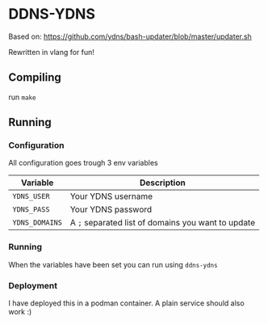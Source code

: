 # DDNS-YDNS

Based on: https://github.com/ydns/bash-updater/blob/master/updater.sh

Rewritten in vlang for fun!

## Compiling

run `make`

## Running

### Configuration

All configuration goes trough 3 env variables

| Variable       | Description                                        |
| -------------- | -------------------------------------------------- |
| `YDNS_USER`    | Your YDNS username                                 |
| `YDNS_PASS`    | Your YDNS password                                 |
| `YDNS_DOMAINS` | A `;` separated list of domains you want to update |

### Running

When the variables have been set you can run using `ddns-ydns`

### Deployment

I have deployed this in a podman container. A plain service should also work :)
